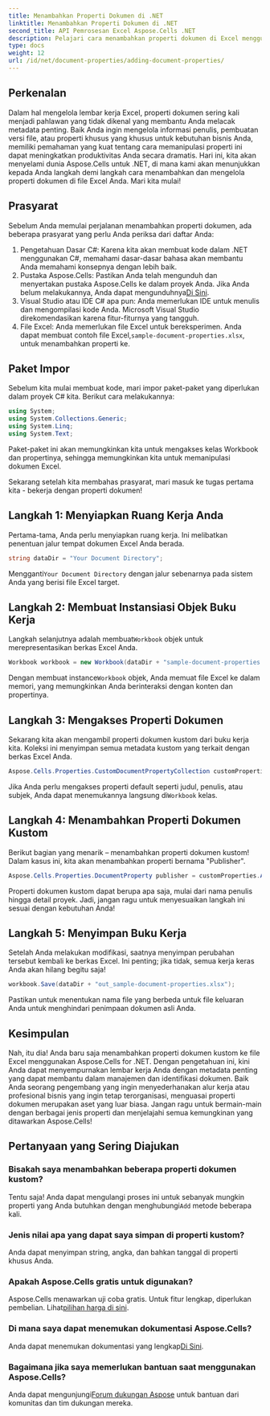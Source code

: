 ```yaml
---
title: Menambahkan Properti Dokumen di .NET
linktitle: Menambahkan Properti Dokumen di .NET
second_title: API Pemrosesan Excel Aspose.Cells .NET
description: Pelajari cara menambahkan properti dokumen di Excel menggunakan Aspose.Cells untuk .NET dengan panduan langkah demi langkah terperinci ini.
type: docs
weight: 12
url: /id/net/document-properties/adding-document-properties/
---
```

## Perkenalan
Dalam hal mengelola lembar kerja Excel, properti dokumen sering kali menjadi pahlawan yang tidak dikenal yang membantu Anda melacak metadata penting. Baik Anda ingin mengelola informasi penulis, pembuatan versi file, atau properti khusus yang khusus untuk kebutuhan bisnis Anda, memiliki pemahaman yang kuat tentang cara memanipulasi properti ini dapat meningkatkan produktivitas Anda secara dramatis. Hari ini, kita akan menyelami dunia Aspose.Cells untuk .NET, di mana kami akan menunjukkan kepada Anda langkah demi langkah cara menambahkan dan mengelola properti dokumen di file Excel Anda. Mari kita mulai!
## Prasyarat
Sebelum Anda memulai perjalanan menambahkan properti dokumen, ada beberapa prasyarat yang perlu Anda periksa dari daftar Anda:
1. Pengetahuan Dasar C#: Karena kita akan membuat kode dalam .NET menggunakan C#, memahami dasar-dasar bahasa akan membantu Anda memahami konsepnya dengan lebih baik.
2.  Pustaka Aspose.Cells: Pastikan Anda telah mengunduh dan menyertakan pustaka Aspose.Cells ke dalam proyek Anda. Jika Anda belum melakukannya, Anda dapat mengunduhnya[Di Sini](https://releases.aspose.com/cells/net/).
3. Visual Studio atau IDE C# apa pun: Anda memerlukan IDE untuk menulis dan mengompilasi kode Anda. Microsoft Visual Studio direkomendasikan karena fitur-fiturnya yang tangguh.
4.  File Excel: Anda memerlukan file Excel untuk bereksperimen. Anda dapat membuat contoh file Excel,`sample-document-properties.xlsx`, untuk menambahkan properti ke.
## Paket Impor
Sebelum kita mulai membuat kode, mari impor paket-paket yang diperlukan dalam proyek C# kita. Berikut cara melakukannya:
```csharp
using System;
using System.Collections.Generic;
using System.Linq;
using System.Text;
```
Paket-paket ini akan memungkinkan kita untuk mengakses kelas Workbook dan propertinya, sehingga memungkinkan kita untuk memanipulasi dokumen Excel.

Sekarang setelah kita membahas prasyarat, mari masuk ke tugas pertama kita - bekerja dengan properti dokumen!
## Langkah 1: Menyiapkan Ruang Kerja Anda
Pertama-tama, Anda perlu menyiapkan ruang kerja. Ini melibatkan penentuan jalur tempat dokumen Excel Anda berada.
```csharp
string dataDir = "Your Document Directory";
```
 Mengganti`Your Document Directory` dengan jalur sebenarnya pada sistem Anda yang berisi file Excel target.
## Langkah 2: Membuat Instansiasi Objek Buku Kerja
 Langkah selanjutnya adalah membuat`Workbook` objek untuk merepresentasikan berkas Excel Anda.
```csharp
Workbook workbook = new Workbook(dataDir + "sample-document-properties.xlsx");
```
 Dengan membuat instance`Workbook` objek, Anda memuat file Excel ke dalam memori, yang memungkinkan Anda berinteraksi dengan konten dan propertinya.
## Langkah 3: Mengakses Properti Dokumen
Sekarang kita akan mengambil properti dokumen kustom dari buku kerja kita. Koleksi ini menyimpan semua metadata kustom yang terkait dengan berkas Excel Anda.
```csharp
Aspose.Cells.Properties.CustomDocumentPropertyCollection customProperties = workbook.Worksheets.CustomDocumentProperties;
```
 Jika Anda perlu mengakses properti default seperti judul, penulis, atau subjek, Anda dapat menemukannya langsung di`Workbook` kelas.
## Langkah 4: Menambahkan Properti Dokumen Kustom
Berikut bagian yang menarik – menambahkan properti dokumen kustom! Dalam kasus ini, kita akan menambahkan properti bernama "Publisher".
```csharp
Aspose.Cells.Properties.DocumentProperty publisher = customProperties.Add("Publisher", "Aspose");
```
Properti dokumen kustom dapat berupa apa saja, mulai dari nama penulis hingga detail proyek. Jadi, jangan ragu untuk menyesuaikan langkah ini sesuai dengan kebutuhan Anda!
## Langkah 5: Menyimpan Buku Kerja
Setelah Anda melakukan modifikasi, saatnya menyimpan perubahan tersebut kembali ke berkas Excel. Ini penting; jika tidak, semua kerja keras Anda akan hilang begitu saja!
```csharp
workbook.Save(dataDir + "out_sample-document-properties.xlsx");
```
Pastikan untuk menentukan nama file yang berbeda untuk file keluaran Anda untuk menghindari penimpaan dokumen asli Anda.

## Kesimpulan
Nah, itu dia! Anda baru saja menambahkan properti dokumen kustom ke file Excel menggunakan Aspose.Cells for .NET. Dengan pengetahuan ini, kini Anda dapat menyempurnakan lembar kerja Anda dengan metadata penting yang dapat membantu dalam manajemen dan identifikasi dokumen. Baik Anda seorang pengembang yang ingin menyederhanakan alur kerja atau profesional bisnis yang ingin tetap terorganisasi, menguasai properti dokumen merupakan aset yang luar biasa. 
Jangan ragu untuk bermain-main dengan berbagai jenis properti dan menjelajahi semua kemungkinan yang ditawarkan Aspose.Cells!
## Pertanyaan yang Sering Diajukan
### Bisakah saya menambahkan beberapa properti dokumen kustom?
 Tentu saja! Anda dapat mengulangi proses ini untuk sebanyak mungkin properti yang Anda butuhkan dengan menghubungi`Add` metode beberapa kali.
### Jenis nilai apa yang dapat saya simpan di properti kustom?
Anda dapat menyimpan string, angka, dan bahkan tanggal di properti khusus Anda.
### Apakah Aspose.Cells gratis untuk digunakan?
 Aspose.Cells menawarkan uji coba gratis. Untuk fitur lengkap, diperlukan pembelian. Lihat[pilihan harga di sini](https://purchase.aspose.com/buy).
### Di mana saya dapat menemukan dokumentasi Aspose.Cells?
 Anda dapat menemukan dokumentasi yang lengkap[Di Sini](https://reference.aspose.com/cells/net/).
### Bagaimana jika saya memerlukan bantuan saat menggunakan Aspose.Cells?
 Anda dapat mengunjungi[Forum dukungan Aspose](https://forum.aspose.com/c/cells/9) untuk bantuan dari komunitas dan tim dukungan mereka.